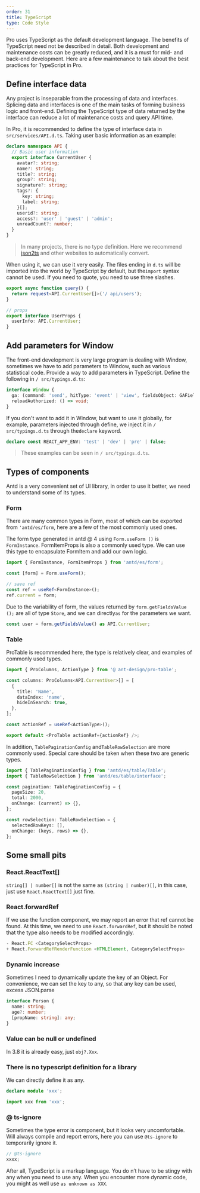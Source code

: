 ```yaml
---
order: 31
title: TypeScript
type: Code Style
---
```


Pro uses TypeScript as the default development language. The benefits of TypeScript need not be described in detail. Both development and maintenance costs can be greatly reduced, and it is a must for mid- and back-end development. Here are a few maintenance to talk about the best practices for TypeScript in Pro.

## Define interface data

Any project is inseparable from the processing of data and interfaces. Splicing data and interfaces is one of the main tasks of forming business logic and front-end. Defining the TypeScript type of data returned by the interface can reduce a lot of maintenance costs and query API time.

In Pro, it is recommended to define the type of interface data in `src/services/API.d.ts`. Taking user basic information as an example:

```typescript
declare namespace API {
  // Basic user information
  export interface CurrentUser {
    avatar?: string;
    name?: string;
    title?: string;
    group?: string;
    signature?: string;
    tags?: {
      key: string;
      label: string;
    }[];
    userid?: string;
    access?: 'user' | 'guest' | 'admin';
    unreadCount?: number;
  }
}
```

> In many projects, there is no type definition. Here we recommend [json2ts](http://json2ts.com/) and other websites to automatically convert.

When using it, we can use it very easily. The files ending in `d.ts` will be imported into the world by TypeScript by default, but the`import` syntax cannot be used. If you need to quote, you need to use three slashes.

```typescript
export async function query() {
  return request<API.CurrentUser[]>('/ api/users');
}

// props
export interface UserProps {
  userInfo: API.CurrentUser;
}
```

## Add parameters for Window

The front-end development is very large program is dealing with Window, sometimes we have to add parameters to Window, such as various statistical code. Provide a way to add parameters in TypeScript. Define the following in `/ src/typings.d.ts`:

```typescript
interface Window {
  ga: (command: 'send', hitType: 'event' | 'view', fieldsObject: GAFieldsObject | string) => void;
  reloadAuthorized: () => void;
}
```

If you don't want to add it in Window, but want to use it globally, for example, parameters injected through define, we inject it in `/ src/typings.d.ts` through the`declare` keyword.

```typescript
declare const REACT_APP_ENV: 'test' | 'dev' | 'pre' | false;
```

> These examples can be seen in `/ src/typings.d.ts`.

## Types of components

Antd is a very convenient set of UI library, in order to use it better, we need to understand some of its types.

### Form

There are many common types in Form, most of which can be exported from `'antd/es/form`, here are a few of the most commonly used ones.

The form type generated in antd @ 4 using `Form.useForm ()` is `FormInstance`. FormItemProps is also a commonly used type. We can use this type to encapsulate FormItem and add our own logic.

```typescript
import { FormInstance, FormItemProps } from 'antd/es/form';

const [form] = Form.useForm();

// save ref
const ref = useRef<FormInstance>();
ref.current = form;
```

Due to the variability of form, the values ​​returned by `form.getFieldsValue ();` are all of type `Store`, and we can directly`as` for the parameters we want.

```typescript
const user = form.getFieldsValue() as API.CurrentUser;
```

### Table

ProTable is recommended here, the type is relatively clear, and examples of commonly used types.

```typescript
import { ProColumns, ActionType } from '@ ant-design/pro-table';

const columns: ProColumns<API.CurrentUser>[] = [
  {
    title: 'Name',
    dataIndex: 'name',
    hideInSearch: true,
  },
];

const actionRef = useRef<ActionType>();

export default <ProTable actionRef={actionRef} />;
```

In addition, `TablePaginationConfig` and`TableRowSelection` are more commonly used. Special care should be taken when these two are generic types.

```typescript
import { TablePaginationConfig } from 'antd/es/table/Table';
import { TableRowSelection } from 'antd/es/table/interface';

const pagination: TablePaginationConfig = {
  pageSize: 20,
  total: 2000,
  onChange: (current) => {},
};

const rowSelection: TableRowSelection = {
  selectedRowKeys: [],
  onChange: (keys, rows) => {},
};
```

## Some small pits

### React.ReactText[]

`string[] | number[]` is not the same as `(string | number)[]`, in this case, just use `React.ReactText[]` just fine.

### React.forwardRef

If we use the function component, we may report an error that ref cannot be found. At this time, we need to use `React.forwardRef`, but it should be noted that the type also needs to be modified accordingly.

```typescript
- React.FC <CategorySelectProps>
+ React.ForwardRefRenderFunction <HTMLElement, CategorySelectProps>
```

### Dynamic increase

Sometimes I need to dynamically update the key of an Object. For convenience, we can set the key to any, so that any key can be used, excess JSON.parse

```typescript
interface Person {
  name: string;
  age?: number;
  [propName: string]: any;
}
```

### Value can be null or undefined

In 3.8 it is already easy, just `obj?.Xxx`.

### There is no typescript definition for a library

We can directly define it as any.

```typescript
declare module 'xxx';

import xxx from 'xxx';
```

### @ ts-ignore

Sometimes the type error is component, but it looks very uncomfortable. Will always compile and report errors, here you can use `@ts-ignore` to temporarily ignore it.

```typescript
// @ts-ignore
xxxx;
```

After all, TypeScript is a markup language. You do n’t have to be stingy with any when you need to use any. When you encounter more dynamic code, you might as well use `as unknown as XXX`.
